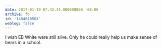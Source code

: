 ```yaml
---
date: 2017-01-19 07:42:44.000000000 -08:00
archive: fb
id: '1484840564'
weblog: false
---
```


I wish EB White were still alive. Only he could really help us make sense of bears in a school.
